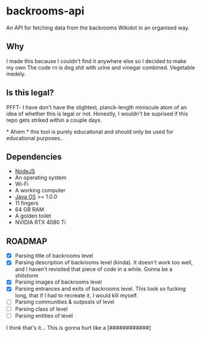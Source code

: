 # backrooms-api

An API for fetching data from the backrooms Wikidot in an organised way.

## Why

I made this because I couldn't find it anywhere else so I decided to make my own
The code rn is dog shit with urine and vinegar combined. Vegetable medely.

## Is this legal?

PFFT-
I have don't have the slightest, planck-length miniscule atom of an idea of whether this is legal or not. Honestly, I wouldn't be suprised if this repo gets striked within a couple days.

\* Ahem \* this tool is purely educational and should only be used for educational purposes..

## Dependencies

- [NodeJS](https://nodejs.org)
- An operating system
- Wi-Fi
- A working computer
- [Java OS](https://en.wikipedia.org/wiki/JavaOS) >= 1.0.0
- 11 fingers
- 64 GB RAM
- A golden toilet
- NVIDIA RTX 4080 Ti

## ROADMAP
- [x] Parsing title of backrooms level
- [x] Parsing description of backrooms level (kinda). It doesn't work too well, and I haven't revisited that piece of code in a while. Gonna be a shitstorm
- [x] Parsing images of backrooms level
- [x] Parsing entrances and exits of backrooms level. This took so fucking long, that if I had to recreate it, I would kill myself.
- [ ] Parsing communities & outposts of level
- [ ] Parsing class of level
- [ ] Parsing entities of level

I think that's it... This is gonna hurt like a [############]
